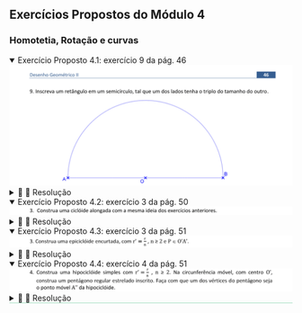 <link rel="stylesheet" href="../../imagens/style.css">

<script type="text/x-mathjax-config">
  MathJax.Hub.Config({
    showProcessingMessages: false,
    tex2jax: { inlineMath: [['$','$'],['\\(','\\)']] }
  });
</script>
<script type="text/javascript" src="https://cdn.mathjax.org/mathjax/latest/MathJax.js?config=TeX-MML-AM_HTMLorMML"></script>

<h2 id="inicio">Exercícios Propostos do Módulo 4</h2>
<h3>Homotetia, Rotação e curvas</h3> 
  <details open><summary>Exercício Proposto 4.1: exercício 9 da pág. 46</summary>
  <img src="../../modulo4/apostila_nova_2022b-46.png" />
  <div class="combo"><details class="sub"><summary>&#x1f4cf; &#x1f4d0; Resolução</summary>
	<p>Usaremos a Homotetia para construir um retângulo inscrito no semicírculo dado.</p>
	  <ul class="slider">
		  <li>
			   <input type="radio" id="001p" name="sl">
			   <label for="001p"></label>
			   <img src="46_01_01.png"/>
			   <figcaption>Vamos iniciar encontrando o segmento <b>O3 = 3&middot;O1</b> e a reta perpendicular ao diâmetro que passa pelo centro <b>O</b>.</figcaption>
		   </li>
		   <li>
			   <input type="radio" id="002p" name="sl">
			   <label for="002p"></label>
			   <img src="46_01_02.png"/>
			   <figcaption>Defina o segmento <b>O2 = 2\middotO1</b>. Desta forma, temos o retângulo semelhante à solução inscrita que vamos construir: <b>O2X'3</b>.</figcaption>
		   </li>
		   <li>
			   <input type="radio" id="003p" name="sl">
			   <label for="003p"></label>
			   <img src="46_01_03.png"/>
			   <figcaption>Usando o centro de homotetia <b>H &equiv; O</b>, defina o ponto <b>X</b> no arco do semicírculo.</figcaption>
		   </li>
		   <li>
			   <input type="radio" id="004p" name="sl">
			   <label for="004p"></label>
			   <img src="46_01_04.png"/>
			   <figcaption>Construa o segmento <b>XY // O2</b>...</figcaption>
		   </li>
		   <li>
			   <input type="radio" id="005p" name="sl">
			   <label for="005p"></label>
			   <img src="46_01_05.png"/>
			   <figcaption>... <b>XW // AB</b>...</figcaption>
		   </li>
		   <li>
			   <input type="radio" id="006p" name="sl">
			   <label for="006p"></label>
			   <img src="46_01_06.png"/>
			   <figcaption>... e <b>WZ // O2</b>. Desta forma, o retângulo <b>XYZW</b> fica inscrito no semicírculo, com o lado <b>YZ = 3&middot;XY</b>.</figcaption>
		   </li>
		</ul>
		<img src="46_01_00.png" class="fundo"/>
  </details></div></details>
  <details open><summary>Exercício Proposto 4.2: exercício 3 da pág. 50</summary>
  <img src="../../modulo4/apostila_nova_2022b-50b.png" />
  <div class="combo"><details class="sub"><summary>&#x1f4cf; &#x1f4d0; Resolução</summary>
	<p>Vamos construir uma ciclóide alongada usando uma rotação.</p>
	  <ul class="slider">
		  <li>
			   <input type="radio" id="010p" name="sl">
			   <label for="010p"></label>
			   <img src="50_03_01.png"/>
			   <figcaption>Construa uma circunferência de centro <b>O</b> e raio <b>OA</b>. Trace a reta <b>r</b> tangente a esta circunferência pelo ponto <b>A</b>.</figcaption>
		   </li>
		   <li>
			   <input type="radio" id="011p" name="sl">
			   <label for="011p"></label>
			   <img src="50_03_02.png"/>
			   <figcaption>Usando um ponto qualquer <b>A' &isin; r</b>, construa a circunferência com raio <b>O'A' = OA</b> tangente à reta <b>r</b>. Defina os pontos <b>P</b> e <b>P'</b> pertencentes aos prolongamentos dos raios <b>OA</b> e <b>O'A'</b>.</figcaption>
		   </li>
		   <li>
			   <input type="radio" id="012p" name="sl">
			   <label for="012p"></label>
			   <img src="50_03_03.png"/>
			   <figcaption>Defina o ângulo $\mathsf{ \alpha = { {AA'} \over {OA} } }$ .</figcaption>
		   </li>
		   <li>
			   <input type="radio" id="013p" name="sl">
			   <label for="013p"></label>
			   <img src="50_03_04.png"/>
			   <figcaption>Defina a rotação do ponto <b>P'</b> feita por meio do ângulo de amplitude fixa <b>&alpha;</b> e vértice <b>O'</b></figcaption>
		   </li>
		   <li>
			   <input type="radio" id="014p" name="sl">
			   <label for="014p"></label>
			   <img src="50_03_05.png"/>
			   <figcaption>A ciclóide alongada é o lugar geométrico da extremidade do ângulo <b>&alpha;</b>, ou seja, do ponto <b>P''</b>, em relação ao ponto <b>A'</b>.</figcaption>
		   </li>
		</ul>
		<img src="36_03_00.png" class="fundo"/>
  </details></div></details>
  <details open><summary>Exercício Proposto 4.3: exercício 3 da pág. 51</summary>
  <img src="../../modulo4/apostila_nova_2022b-51b.png" />
  <div class="combo"><details class="sub"><summary>&#x1f4cf; &#x1f4d0; Resolução</summary>
	<p>Vamos construir uma epiciclóide encurtada usando rotações.</p>
	  <ul class="slider">
		  <li>
			   <input type="radio" id="015p" name="sl">
			   <label for="015p"></label>
			   <img src="51_03_01.png"/>
			   <figcaption>Começamos definindo um ângulo central qualquer <b>AÔA' = &alpha;</b> na circunferência de centro <b>O</b> e raio <b>OA = r</b>.</figcaption>
		   </li>
		   <li>
			   <input type="radio" id="016p" name="sl">
			   <label for="016p"></label>
			   <img src="51_03_02.png"/>
			   <figcaption>Defina o número <b>n &ge; 2</b> e a circunferência de centro <b>O'</b>, tangente à circunferência de centro <b>O</b> no ponto <b>A'</b>. O raio da circunferência de centro <b>O'</b> mede $\mathsf{ r' = { {r} \over {n} } = { {OA} \over {n} } }$.</figcaption>
		   </li>
		   <li>
			   <input type="radio" id="017p" name="sl">
			   <label for="017p"></label>
			   <img src="51_03_03.png"/>
			   <figcaption>Na epiciclóide encurtada, a trajetória será de um ponto <b>P</b> pertencente ao raio <b>O'A'</b>.</figcaption>
		   </li>
		   <li>
			   <input type="radio" id="018p" name="sl">
			   <label for="018p"></label>
			   <img src="51_03_04.png"/>
			   <figcaption>O ângulo correspondente da circunferência menor mede $\mathsf{ \beta = { {\alpha \cdot r} \over {O'A'} } }$.</figcaption>
		   </li>
		   <li>
			   <input type="radio" id="019p" name="sl">
			   <label for="019p"></label>
			   <img src="51_03_05.png"/>
			   <figcaption>Defina o ângulo central com medida paramétrica <b>PO'P'' = &beta;</b> na circunferência menor.</figcaption>
		   </li>
		   <li>
			   <input type="radio" id="020p" name="sl">
			   <label for="020p"></label>
			   <img src="51_03_06.png"/>
			   <figcaption>A epiciclóide encurtada é o lugar geométrico da extremidade do ângulo <b>&beta;</b>, ou seja, do ponto <b>P''</b>, em relação ao ponto <b>A'</b>.</figcaption>
		   </li>
		</ul>
		<img src="51_03_00.png" class="fundo"/>
  </details></div></details>
  <details open style="border-bottom: 1px solid #a2dec0;"><summary>Exercício Proposto 4.4: exercício 4 da pág. 51</summary>
  <img src="../../modulo4/apostila_nova_2022b-51g.png" />
  <div class="combo"><details class="sub"><summary>&#x1f4cf; &#x1f4d0; Resolução</summary>
	<p>Vamos construir uma hipociclóide usando rotações, com um pentágono regular estrelado giratório.</p>
	  <ul class="slider">
		  <li>
			   <input type="radio" id="021p" name="sl">
			   <label for="021p"></label>
			   <img src="51_09_01.png"/>
			   <figcaption>Usando os elementos mostrados nos dois exemplos anteriores, construa uma hipociclóide simples usando o ângulo central com medida <b>&beta;</b> na circunferência menor.</figcaption>
		   </li>
		   <li>
			   <input type="radio" id="022p" name="sl">
			   <label for="022p"></label>
			   <img src="51_09_02.png"/>
			   <figcaption>Defina o ângulo central do pentágono a partir da extremidade móvel <b>A''</b> da circunferência de centro <b>O'</b>.</figcaption>
		   </li>
		   <li>
			   <input type="radio" id="023p" name="sl">
			   <label for="023p"></label>
			   <img src="51_09_03.png"/>
			   <figcaption>Construa os outros vértices e os lados do pentágono regular estrelado.</figcaption>
		   </li>
		   <li>
			   <input type="radio" id="024p" name="sl">
			   <label for="024p"></label>
			   <img src="51_09_04.png"/>
			   <figcaption>Ao movimentar a circunferência, os vértices e lados do pentágono movimentam-se junto. Experimente definir os lugares geométricos dos vértices do pentágono em relação ao ponto <b>A'</b>.</figcaption>
		   </li>
		</ul>
		<img src="51_09_00.png" class="fundo"/>
  </details></div></details>



